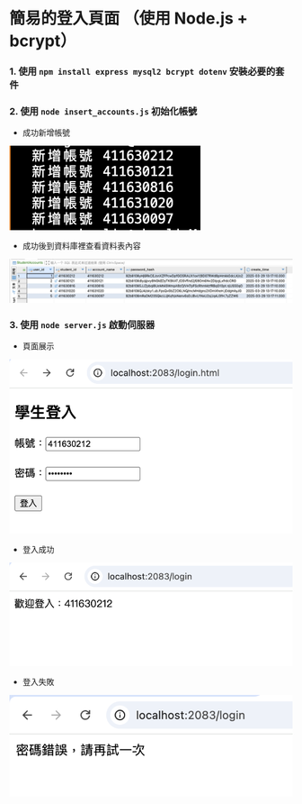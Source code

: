 # 簡易的登入頁面 （使用 Node.js + bcrypt）
### 1. 使用 `npm install express mysql2 bcrypt dotenv` 安裝必要的套件
### 2. 使用 `node insert_accounts.js` 初始化帳號

* 成功新增帳號

![alt text](./image/insert_accounts.png)

* 成功後到資料庫裡查看資料表內容

![alt text](./image/Accounts.png)

### 3. 使用 `node server.js` 啟動伺服器

* 頁面展示

![alt text](./image/login_html.png)

* 登入成功

![alt text](./image/login_success.png)

* 登入失敗

![alt text](./image/login_fail.png)